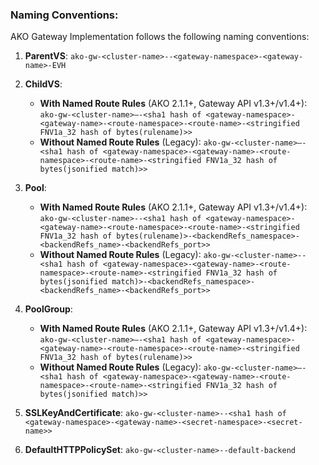 ### Naming Conventions:

AKO Gateway Implementation follows the following naming conventions:

  1. **ParentVS**: `ako-gw-<cluster-name>--<gateway-namespace>-<gateway-name>-EVH`
  
  2. **ChildVS**: 
     - **With Named Route Rules** (AKO 2.1.1+, Gateway API v1.3+/v1.4+): `ako-gw-<cluster-name>–-<sha1 hash of <gateway-namespace>-<gateway-name>-<route-namespace>-<route-name>-<stringified FNV1a_32 hash of bytes(rulename)>>`
     - **Without Named Route Rules** (Legacy): `ako-gw-<cluster-name>–-<sha1 hash of <gateway-namespace>-<gateway-name>-<route-namespace>-<route-name>-<stringified FNV1a_32 hash of bytes(jsonified match)>>`
  
  3. **Pool**: 
     - **With Named Route Rules** (AKO 2.1.1+, Gateway API v1.3+/v1.4+): `ako-gw-<cluster-name>--<sha1 hash of <gateway-namespace>-<gateway-name>-<route-namespace>-<route-name>-<stringified FNV1a_32 hash of bytes(rulename)>-<backendRefs_namespace>-<backendRefs_name>-<backendRefs_port>>`
     - **Without Named Route Rules** (Legacy): `ako-gw-<cluster-name>--<sha1 hash of <gateway-namespace>-<gateway-name>-<route-namespace>-<route-name>-<stringified FNV1a_32 hash of bytes(jsonified match)>-<backendRefs_namespace>-<backendRefs_name>-<backendRefs_port>>`
  
  4. **PoolGroup**: 
     - **With Named Route Rules** (AKO 2.1.1+, Gateway API v1.3+/v1.4+): `ako-gw-<cluster-name>–-<sha1 hash of <gateway-namespace>-<gateway-name>-<route-namespace>-<route-name>-<stringified FNV1a_32 hash of bytes(rulename)>>`
     - **Without Named Route Rules** (Legacy): `ako-gw-<cluster-name>–-<sha1 hash of <gateway-namespace>-<gateway-name>-<route-namespace>-<route-name>-<stringified FNV1a_32 hash of bytes(jsonified match)>>`
  
  5. **SSLKeyAndCertificate**: `ako-gw-<cluster-name>--<sha1 hash of <gateway-namespace>-<gateway-name>-<secret-namespace>-<secret-name>>`
  
  6. **DefaultHTTPPolicySet**: `ako-gw-<cluster-name>--default-backend`